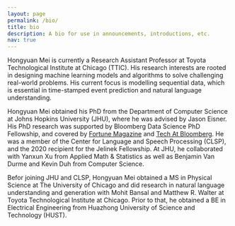 ```yaml
---
layout: page
permalink: /bio/
title: bio
description: A bio for use in announcements, introductions, etc. 
nav: true
---
```


Hongyuan Mei is currently a Research Assistant Professor at Toyota Technological Institute at Chicago (TTIC). 
His research interests are rooted in designing machine learning models and algorithms to solve challenging real-world problems.
His current focus is modelling sequential data, which is essential in time-stamped event prediction and natural language understanding. 

Hongyuan Mei obtained his PhD from the Department of Computer Science at Johns Hopkins University (JHU), where he was advised by Jason Eisner. 
His PhD research was supported by Bloomberg Data Science PhD Fellowship, and covered by [Fortune Magazine](https://fortune.com/2020/09/08/disco-bell-bottoms-big-hair-and-cutting-edge-a-i/) and [Tech At Bloomberg](https://www.techatbloomberg.com/blog/icml-2020-bloomberg-ph-d-fellow-combines-datalog-and-neural-networks-to-model-dynamic-databases/). 
He was a member of the Center for Language and Speech Processing (CLSP), and the 2020 recipient for the Jelinek Fellowship. 
At JHU, he collaborated with Yanxun Xu from Applied Math & Statistics as well as Benjamin Van Durme and Kevin Duh from Computer Science.

Befor joining JHU and CLSP, Hongyuan Mei obtained a MS in Physical Science at The University of Chicago and did research in natural language understanding and generation with Mohit Bansal and Matthew R. Walter at Toyota Technological Institute at Chicago. 
Prior to that, he obtained a BE in Electrical Engineering from Huazhong University of Science and Technology (HUST).